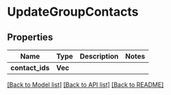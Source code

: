 # UpdateGroupContacts

## Properties

Name | Type | Description | Notes
------------ | ------------- | ------------- | -------------
**contact_ids** | **Vec<String>** |  | 

[[Back to Model list]](../README#documentation-for-models) [[Back to API list]](../README#documentation-for-api-endpoints) [[Back to README]](../README)


